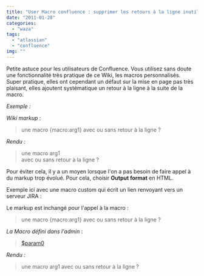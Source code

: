 ```yaml
---
title: "User Macro confluence : supprimer les retours à la ligne inutiles"
date: "2011-01-28"
categories: 
  - "waza"
tags: 
  - "atlassian"
  - "confluence"
img: ""
---
```


  
Petite astuce pour les utilisateurs de Confluence. Vous utilisez sans doute une fonctionnalité très pratique de ce Wiki, les macros personnalisés.  
Super pratique, elles ont cependant un défaut sur la mise en page pas très plaisant, elles ajoutent systématique un retour à la ligne à la suite de la macro.  
  
_Exemple :_  
  
_Wiki markup :_  

> une macro {macro:arg1} avec ou sans retour à la ligne ?  

_Rendu :_  

> une macro arg1  
> avec ou sans retour à la ligne ?  

Pour éviter cela, il y a un moyen lorsque l'on a pas besoin de faire appel à du markup trop évolué. Pour cela, choisir **Output format** en HTML.  
  
Exemple ici avec une macro custom qui écrit un lien renvoyant vers un serveur JIRA :  
  
Le markup est inchangé pour l'appel à la macro :

> une macro {macro:arg1} avec ou sans retour à la ligne ?  

_La Macro défini dans l'admin_ :

> <a href="https://myserver.com/browse/$param0" rel="nofollow">$param0<sup><img src="/images/icons/linkext7.gif" alt="" align="absmiddle" border="0" height="7" width="7"></sup></a>  

  
_Rendu :_

> une macro arg1 avec ou sans retour à la ligne ?
